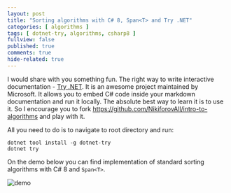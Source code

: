 ```yaml
---
layout: post
title: "Sorting algorithms with C# 8, Span<T> and Try .NET"
categories: [ algorithms ]
tags: [ dotnet-try, algorithms, csharp8 ]
fullview: false
published: true
comments: true
hide-related: true
---
```


I would share with you something fun. The right way to write interactive documentation - [Try .NET](https://github.com/dotnet/try). It is an awesome project maintained by Microsoft. It allows you to embed C# code inside your markdown documentation and run it locally. The absolute best way to learn it is to use it. So I encourage you to fork <https://github.com/NikiforovAll/intro-to-algorithms> and play with it.

All you need to do is to navigate to root directory and run:

```console
dotnet tool install -g dotnet-try
dotnet try
```

On the demo below you can find implementation of standard sorting algorithms with C# 8 and `Span<T>`.

![demo](/assets/try-dotnet-and-sorting/demo.gif)
